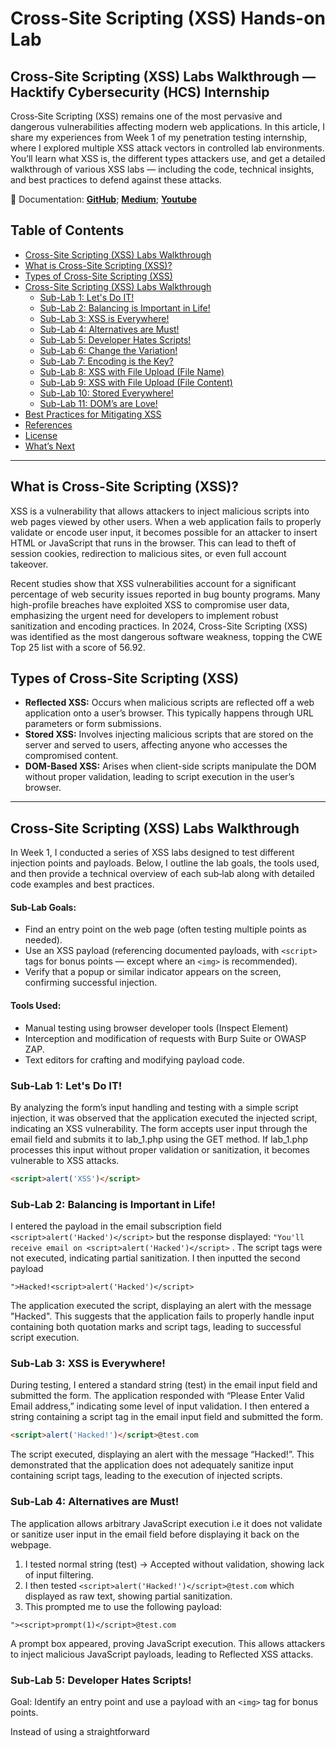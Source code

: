 # Cross-Site Scripting (XSS) Hands-on Lab

## Cross-Site Scripting (XSS) Labs Walkthrough — Hacktify Cybersecurity (HCS) Internship

Cross‑Site Scripting (XSS) remains one of the most pervasive and dangerous vulnerabilities affecting modern web applications. In this article, I share my experiences from Week 1 of my penetration testing internship, where I explored multiple XSS attack vectors in controlled lab environments. You’ll learn what XSS is, the different types attackers use, and get a detailed walkthrough of various XSS labs — including the code, technical insights, and best practices to defend against these attacks.

🔗 Documentation:
[**GitHub**](https://github.com/reyincyber/Hacktify-CS); [**Medium**](https://cyberrey.medium.com/cross-site-scripting-xss-hands-on-lab-9f07bb8c8de2); [**Youtube**](https://youtu.be/5bZfqFwr1mc)

## Table of Contents
- [Cross-Site Scripting (XSS) Labs Walkthrough](#cross-site-scripting-xss-labs-walkthrough)
- [What is Cross-Site Scripting (XSS)?](#what-is-cross-site-scripting-xss)
- [Types of Cross-Site Scripting (XSS)](#types-of-cross-site-scripting-xss)
- [Cross-Site Scripting (XSS) Labs Walkthrough](#cross-site-scripting-xss-labs-walkthrough)
  - [Sub-Lab 1: Let's Do IT!](#sub-lab-1-lets-do-it)
  - [Sub-Lab 2: Balancing is Important in Life!](#sub-lab-2-balancing-is-important-in-life)
  - [Sub-Lab 3: XSS is Everywhere!](#sub-lab-3-xss-is-everywhere)
  - [Sub-Lab 4: Alternatives are Must!](#sub-lab-4-alternatives-are-must)
  - [Sub-Lab 5: Developer Hates Scripts!](#sub-lab-5-developer-hates-scripts)
  - [Sub-Lab 6: Change the Variation!](#sub-lab-6-change-the-variation)
  - [Sub-Lab 7: Encoding is the Key?](#sub-lab-7-encoding-is-the-key)
  - [Sub-Lab 8: XSS with File Upload (File Name)](#sub-lab-8-xss-with-file-upload-file-name)
  - [Sub-Lab 9: XSS with File Upload (File Content)](#sub-lab-9-xss-with-file-upload-file-content)
  - [Sub-Lab 10: Stored Everywhere!](#sub-lab-10-stored-everywhere)
  - [Sub-Lab 11: DOM’s are Love!](#sub-lab-11-doms-are-love)
- [Best Practices for Mitigating XSS](#best-practices-for-mitigating-xss)
- [References](#references)
- [License](#license)
- [What’s Next](#whats-next)

---
## What is Cross-Site Scripting (XSS)?
XSS is a vulnerability that allows attackers to inject malicious scripts into web pages viewed by other users. When a web application fails to properly validate or encode user input, it becomes possible for an attacker to insert HTML or JavaScript that runs in the browser. This can lead to theft of session cookies, redirection to malicious sites, or even full account takeover.

Recent studies show that XSS vulnerabilities account for a significant percentage of web security issues reported in bug bounty programs. Many high-profile breaches have exploited XSS to compromise user data, emphasizing the urgent need for developers to implement robust sanitization and encoding practices. In 2024, Cross-Site Scripting (XSS) was identified as the most dangerous software weakness, topping the CWE Top 25 list with a score of 56.92.

## Types of Cross-Site Scripting (XSS)
- **Reflected XSS:** Occurs when malicious scripts are reflected off a web application onto a user’s browser. This typically happens through URL parameters or form submissions.
- **Stored XSS:** Involves injecting malicious scripts that are stored on the server and served to users, affecting anyone who accesses the compromised content.
- **DOM-Based XSS:** Arises when client-side scripts manipulate the DOM without proper validation, leading to script execution in the user’s browser.

---
## Cross-Site Scripting (XSS) Labs Walkthrough
In Week 1, I conducted a series of XSS labs designed to test different injection points and payloads. Below, I outline the lab goals, the tools used, and then provide a technical overview of each sub‑lab along with detailed code examples and best practices.

#### Sub-Lab Goals:
- Find an entry point on the web page (often testing multiple points as needed).
- Use an XSS payload (referencing documented payloads, with `<script>` tags for bonus points — except where an `<img>` is recommended).
- Verify that a popup or similar indicator appears on the screen, confirming successful injection.

#### Tools Used:
- Manual testing using browser developer tools (Inspect Element)
- Interception and modification of requests with Burp Suite or OWASP ZAP.
- Text editors for crafting and modifying payload code.

### Sub-Lab 1: Let's Do IT!
By analyzing the form’s input handling and testing with a simple script injection, it was observed that the application executed the injected script, indicating an XSS vulnerability. The form accepts user input through the email field and submits it to lab_1.php using the GET method. If lab_1.php processes this input without proper validation or sanitization, it becomes vulnerable to XSS attacks.
```html
<script>alert('XSS')</script>
```

### Sub-Lab 2: Balancing is Important in Life!
I entered the payload in the email subscription field ``` <script>alert('Hacked')</script> ``` but the response displayed: ``` "You'll receive email on <script>alert('Hacked')</script> ``` . The script tags were not executed, indicating partial sanitization. 
I then inputted the second payload 
```
">Hacked!<script>alert('Hacked')</script> 
```
The application executed the script, displaying an alert with the message "Hacked". This suggests that the application fails to properly handle input containing both quotation marks and script tags, leading to successful script execution.

### Sub-Lab 3: XSS is Everywhere!
During testing, I entered a standard string (test) in the email input field and submitted the form. The application responded with “Please Enter Valid Email address,” indicating some level of input validation. I then entered a string containing a script tag in the email input field and submitted the form.
```html
<script>alert('Hacked!')</script>@test.com
```
The script executed, displaying an alert with the message “Hacked!”. This demonstrated that the application does not adequately sanitize input containing script tags, leading to the execution of injected scripts.

### Sub-Lab 4: Alternatives are Must!
The application allows arbitrary JavaScript execution i.e it does not validate or sanitize user input in the email field before displaying it back on the webpage.
1. I tested normal string (test) → Accepted without validation, showing lack of input filtering.
2. I then tested ``` <script>alert('Hacked!')</script>@test.com ``` which displayed as raw text, showing partial sanitization.
3. This prompted me to use the following payload:
```
"><script>prompt(1)</script>@test.com
```
A prompt box appeared, proving JavaScript execution. This allows attackers to inject malicious JavaScript payloads, leading to Reflected XSS attacks.

### Sub-Lab 5: Developer Hates Scripts!
Goal: Identify an entry point and use a payload with an ``` <img> ``` tag for bonus points.

Instead of using a straightforward <script> tag, I exploited an image tag vulnerability. The onerror attribute executed the JavaScript when the image failed to load, triggering the alert.
```
">hello<IMG SRC=javascript:alert(1)>@test.com"
```
```
<img src=x onerror="alert('XSS: Developer Hates Scripts!')">
```

### Sub-Lab 6: Change the Variation!
Initially, the first payload did not trigger a popup, indicating that the application might be filtering or sanitizing certain inputs. However, by using the second payload, a popup was successfully triggered.
```html
<script>alert(document.cookie)</script>
```
```html
"><img src="x" onerror="alert('XSS')">
```

### Sub-Lab 7: Encoding is the Key?
I submitted the encoded payload via URL Encoding ([URL Encode Tool](https://www.url-encode-decode.com/), or BurpSuite Decoder). 

The ``` "><script>alert('XSS: Encoded!')</script> ``` becomes 
``` 
%22%3E%3Cscript%3Ealert%28%27XSS%3A+Encoded%21%27%29%3C%2Fscript%3E
```

while ``` ">hello<IMG SRC=javascript:alert(1)>@test.com" ``` becomes 
``` 
%22%3Ehello%3CIMG+SRC%3Djavascript%3Aalert%281%29%3E%40test.com%22
```

The browser's decoding led to execution of the script, verifying that encoding does not prevent XSS without proper sanitization.

### Sub-Lab 8: XSS with File Upload (File Name)
Goal: Identify an entry point on the file upload page and use a payload with an ```<img> `` tag.
By renaming an uploaded file with the payload, the unsanitized file name was displayed on the page, triggering the alert.
```
<img src=x onerror="alert('XSS: File Name Exploit')">
```

### Sub-Lab 9: XSS with File Upload (File Content)
After uploading a file with the crafted payload in its content, the server’s reflection of the file content executed the script, confirming the vulnerability.
```html
<script>alert(document.domain + ' XSS: File Content')</script>
```

### Sub-Lab 10: Stored Everywhere!
I registered and logged in with the following payloads as credentials:

First Name: ``` <script>alert('Firstname Stored')</script> ```

Lastname: ``` <img src=x onerror="alert('LName Stored TOO!')"> ```

Email: ``` ">hello<IMG SRC=javascript:alert(emailfieldnotsafetoo)>@test.com" ```

Password:  ```12345```

These were successfully stored on the server.

### Sub-Lab 11: DOM’s are Love!
**Goal**: Find three entry points on the page, use three XSS payloads as specified, and confirm execution via popups.

In this lab, the provided dom.js script contains several potential vulnerabilities due to improper handling of user inputs. Similarly, by manipulating the redir and coin parameters, an attacker can execute arbitrary scripts due to the improper handling of these parameters in the dom.js script.

```
https://..../lab_11.php

https://..../lab_11.php?coin=btc

https://..../lab_11.php?coin=eth

https://..../lab_11.php?coin=doge

https://..../lab_11.php?<img src =x onerror=confirm("COINS_HACKED!")>
```

The analysis confirms that the web application is vulnerable to DOM-based XSS attacks through multiple entry points. DOM-based Cross-Site Scripting (DOM XSS) occurs when client-side scripts of a web application process user input without proper validation or encoding, leading to the execution
of malicious scripts. By addressing these vulnerabilities through proper input validation, sanitization, and avoiding unsafe JavaScript functions, the application can mitigate the risk of DOM-based XSS attacks.

---
## Best Practices for Mitigating XSS:
To protect web applications against these vulnerabilities, consider the following measures along with example code:

### Input Validation and Sanitization:
Ensure that user inputs are validated and sanitized on both client and server sides.
```php
$clean_input = htmlspecialchars($_POST['input'], ENT_QUOTES, 'UTF-8');
```
### Output Encoding:
Always encode outputs before rendering them in the browser.
```php
echo htmlentities($user_input, ENT_QUOTES, 'UTF-8');
```
### Content Security Policy (CSP):
Implement a strict CSP header to limit the sources from which scripts can be executed.
```php
header("Content-Security-Policy: default-src 'self'; script-src 'self'");
```
### Use Security Libraries:
Leverage established libraries or frameworks that automatically handle input sanitization and encoding.

---
## References:
- [OWASP XSS Prevention Cheat Sheet](https://owasp.org/www-community/attacks/xss/)
- [OWASP Web Security Testing Guide](https://owasp.org/www-project-web-security-testing-guide/)
- [PortSwigger Web Security Academy](https://portswigger.net/web-security)

---
## License:
This project is licensed under the MIT License - see the [LICENSE](LICENSE) file for details.

---
## Whats Next
In the First article, I dived into HTML Injection. In my upcoming article, I will delve into more advanced topics, such as SQL Injection and Insecure Direct Object References (IDOR). Stay tuned for more in-depth analyses and real-world remediation techniques.

Have you found similar vulnerabilities on your projects? Share your experiences or ask questions in the comments below.

If you’re passionate about penetration testing, ethical hacking, or cloud security, feel free to connect with me on LinkedIn or check out my GitHub repos for security-focused projects! 🚀 Let’s connect and discuss how we can make web applications safer, one vulnerability at a time.

